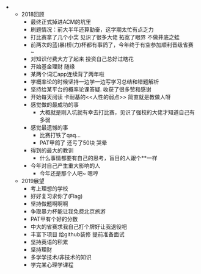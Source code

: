 - - 2018回顾
    - 最终正式掉进ACM的坑里
    - 刷题情况：前大半年还算勤奋，这学期太忙有点乏力
    - 打比赛拿了几个小奖 见识了很多大佬 拓宽了眼界 不做井底之蛙
    - 前两次的蓝(暴)桥(力)杯都有事鸽了，今年终于有空参加顺利晋级省赛~
    - 对知识付费大方了起来 投资自己总好过瞎花
    - 开始基金理财 随缘
    - 某两个词汇app连续背了两年啦
    - 学概率论的时候坚持一边学一边写学习总结和错题解析
    - 坚持给某平台的概率论课答疑. 收获了很多赞和感谢
    - 开始每天阅读 卡耐基的<<人性的弱点>> 简直就是教做人呀
    - 感觉做的最成功的事
      - 大概就是刚入坑就有幸去打比赛，见识了强校的大佬才知道自己有多弱
    - 感觉最遗憾的事
      - 比赛打铁了qaq...
      - PAT甲鸽了 还亏了50块 哭晕
    - 得到的最大的教训
      - 什么事情都要有自己的思考，盲目的人跟个**一样
    - 今年对自己产生重大影响的人
      - 今年还是那个人吧~ 嗯哼
  - 2019展望
    - 考上理想的学校
    - 好好复习求你了(Flag)
    - 坚持做题啊啊啊
    - 争取暴力杯能让我免费北京旅游
    - PAT甲有个好的分数
    - 中大的省赛求我自己打个牌好让我退役吧
    - 丰富下项目 给github装修 提前准备面试
    - 坚持英语的积累
    - 坚持理财
    - 多学学技术/非技术的知识
    - 学完某心理学课程